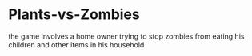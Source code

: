 # Plants-vs-Zombies
the game involves a home owner trying to stop zombies from eating his children and other items in his household
